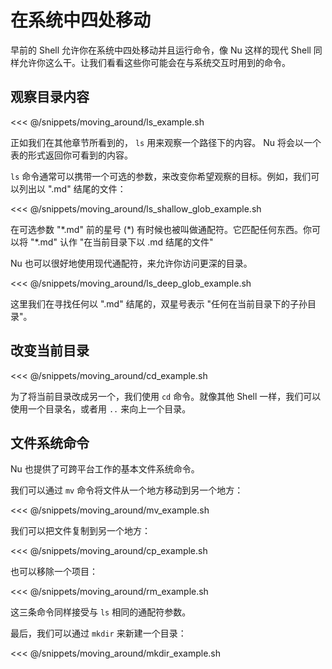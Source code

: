 # 在系统中四处移动

早前的 Shell 允许你在系统中四处移动并且运行命令，像 Nu 这样的现代 Shell 同样允许你这么干。让我们看看这些你可能会在与系统交互时用到的命令。

## 观察目录内容

<<< @/snippets/moving_around/ls_example.sh

正如我们在其他章节所看到的， `ls` 用来观察一个路径下的内容。 Nu 将会以一个表的形式返回你可看到的内容。

`ls` 命令通常可以携带一个可选的参数，来改变你希望观察的目标。例如，我们可以列出以 ".md" 结尾的文件：

<<< @/snippets/moving_around/ls_shallow_glob_example.sh

在可选参数 "\*.md" 前的星号 (\*) 有时候也被叫做通配符。它匹配任何东西。你可以将 "\*.md" 认作 "在当前目录下以 .md 结尾的文件"

Nu 也可以很好地使用现代通配符，来允许你访问更深的目录。

<<< @/snippets/moving_around/ls_deep_glob_example.sh

这里我们在寻找任何以 ".md" 结尾的，双星号表示 "任何在当前目录下的子孙目录"。

## 改变当前目录

<<< @/snippets/moving_around/cd_example.sh

为了将当前目录改成另一个，我们使用 `cd` 命令。就像其他 Shell 一样，我们可以使用一个目录名，或者用 `..` 来向上一个目录。

## 文件系统命令

Nu 也提供了可跨平台工作的基本文件系统命令。

我们可以通过 `mv` 命令将文件从一个地方移动到另一个地方：

<<< @/snippets/moving_around/mv_example.sh

我们可以把文件复制到另一个地方：

<<< @/snippets/moving_around/cp_example.sh

也可以移除一个项目：

<<< @/snippets/moving_around/rm_example.sh

这三条命令同样接受与 `ls` 相同的通配符参数。

最后，我们可以通过 `mkdir` 来新建一个目录：

<<< @/snippets/moving_around/mkdir_example.sh
